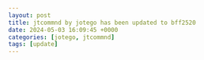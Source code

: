 ```yaml
---
layout: post
title: jtcommnd by jotego has been updated to bff2520
date: 2024-05-03 16:09:45 +0000
categories: [jotego, jtcommnd]
tags: [update]
---
```


